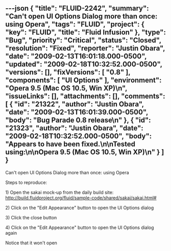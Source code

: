 ---json
{
  "title": "FLUID-2242",
  "summary": "Can't open UI Options Dialog more than once: using Opera",
  "tags": "FLUID",
  "project": {
    "key": "FLUID",
    "title": "Fluid Infusion"
  },
  "type": "Bug",
  "priority": "Critical",
  "status": "Closed",
  "resolution": "Fixed",
  "reporter": "Justin Obara",
  "date": "2009-02-13T16:01:18.000-0500",
  "updated": "2009-02-18T10:32:52.000-0500",
  "versions": [],
  "fixVersions": [
    "0.8"
  ],
  "components": [
    "UI Options"
  ],
  "environment": "Opera 9.5 (Mac OS 10.5, Win XP)\n",
  "issueLinks": [],
  "attachments": [],
  "comments": [
    {
      "id": "21322",
      "author": "Justin Obara",
      "date": "2009-02-13T16:01:39.000-0500",
      "body": "Bug Parade 0.8 release\n"
    },
    {
      "id": "21323",
      "author": "Justin Obara",
      "date": "2009-02-18T10:32:52.000-0500",
      "body": "Appears to have been fixed.\n\nTested using:\n\nOpera 9.5 (Mac OS 10.5, Win XP)\n"
    }
  ]
}
---
Can't open UI Options Dialog more than once: using Opera

Steps to reproduce:

1\) Open the sakai mock-up from the daily build site:\
<http://build.fluidproject.org/fluid/sample-code/shared/sakai/sakai.html#>

2\) Click on the "Edit Appearance" button to open the UI Options dialog

3\) Click the close button&#x20;

4\) Click on the "Edit Appearance" button to open the UI Options dialog again

Notice that it won't open

        